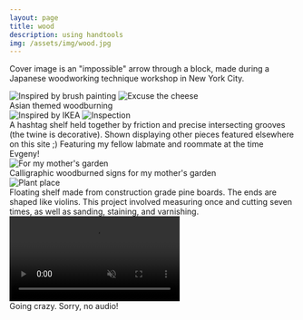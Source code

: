 ```yaml
---
layout: page
title: wood
description: using handtools
img: /assets/img/wood.jpg
---
```


Cover image is an &quot;impossible&quot; arrow through a block, made during a Japanese woodworking technique workshop in New York City.


<div class="img_ctr">
    <img class="h200 ctr" src="{{ site.baseurl }}/assets/img/wood/bamboo.jpg" alt="Inspired by brush painting" title="Inspired by brush painting"/>
    <img class="h200 ctr" src="{{ site.baseurl }}/assets/img/wood/panda.jpg" alt="Excuse the cheese" title="Excuse the cheese"/>
</div>
<div class="col three caption">
    Asian themed woodburning
</div>


<div class="img_ctr">
    <img class="h300 ctr" src="{{ site.baseurl }}/assets/img/wood/hashtag.jpg" alt="Inspired by IKEA" title="Inspired by IKEA"/>
    <img class="h300 ctr" src="{{ site.baseurl }}/assets/img/wood/hashtag_bts.jpg" alt="Inspection" title="Inspection"/>
</div>
<div class="col three caption">
    A hashtag shelf held together by friction and precise intersecting grooves (the twine is decorative).
    Shown displaying other pieces featured elsewhere on this site ;)
    Featuring my fellow labmate and roommate at the time Evgeny!
</div>


<div class="img_ctr">
    <img class="h200 ctr" src="{{ site.baseurl }}/assets/img/wood/calligraphy.jpg" alt="For my mother's garden" title="For my mother's garden"/>
</div>
<div class="col three caption">
    Calligraphic woodburned signs for my mother's garden
</div>


<div class="img_ctr">
    <img class="h400 ctr" src="{{ site.baseurl }}/assets/img/wood/shelf.jpg" alt="Plant place" title="Plant place"/>
</div>
<div class="col three caption">
    Floating shelf made from construction grade pine boards.
    The ends are shaped like violins.
    This project involved measuring once and cutting seven times, as well as sanding, staining, and varnishing.
</div>


<div class="img_ctr">
    <video class="col one ctr" alt="Losing brain cells" title="Losing brain cells" autoplay loop muted>
      <source src="{{ site.baseurl }}/assets/img/wood/headbutt.mp4" type="video/mp4">
      <source src="{{ site.baseurl }}/assets/img/wood/headbutt.webm" type="video/webm">
      Sorry, your browser doesn't support video!
    </video>
</div>
<div class="col three caption">
    Going crazy. Sorry, no audio!
</div>

